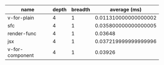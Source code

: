 | name            | depth | breadth | average (ms)         |
| --------------- | ----- | ------- | -------------------- |
| v-for-plain     | 4     | 1       | 0.011310000000000002 |
| sfc             | 4     | 1       | 0.035800000000000005 |
| render-func     | 4     | 1       | 0.03648              |
| jsx             | 4     | 1       | 0.037219999999999996 |
| v-for-component | 4     | 1       | 0.03926              |